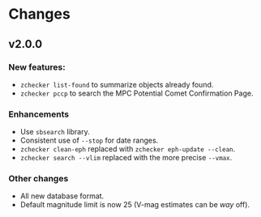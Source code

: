 # Changes

## v2.0.0

### New features:
* ``zchecker list-found`` to summarize objects already found.
* ``zchecker pccp`` to search the MPC Potential Comet Confirmation Page.

### Enhancements
* Use ``sbsearch`` library.
* Consistent use of ``--stop`` for date ranges.
* ``zchecker clean-eph`` replaced with ``zchecker eph-update --clean``.
* ``zchecker search --vlim`` replaced with the more precise ``--vmax``.

### Other changes
* All new database format.
* Default magnitude limit is now 25 (V-mag estimates can be _way_ off).

